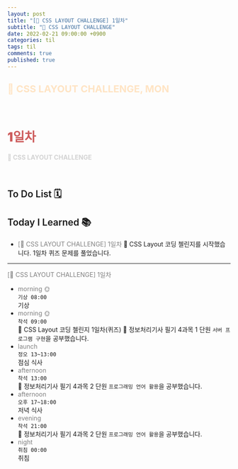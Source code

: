 ```yaml
---
layout: post
title: "[👑 CSS LAYOUT CHALLENGE] 1일차"
subtitle: "👑 CSS LAYOUT CHALLENGE"
date: 2022-02-21 09:00:00 +0900
categories: til
tags: til
comments: true
published: true
---
```


## <span style="color:Bisque;font-size: 22px">👑 CSS LAYOUT CHALLENGE, MON</span>

<br />

# **<span style="font-weight:900;color:indianred">1일차</span>**

**<span style="color:lightgray">👑 CSS LAYOUT CHALLENGE</span>**

<br />

## <span style="font-weight:600">To Do List</span> 🗓

## <span style="font-weight:600">Today I Learned</span> 📚

- <span style="color:gray">[👑 CSS LAYOUT CHALLENGE] 1일차</span>
  👑 CSS Layout 코딩 첼린지를 시작했습니다. 1일차 퀴즈 문제를 풀었습니다.
---

<span style="color:gray">[👑 CSS LAYOUT CHALLENGE] 1일차</span>

- <span style="color:gray">morning 🌞</span> <br>
  `기상 08:00` <br>
  기상
- <span style="color:gray">morning 🌞</span> <br>
  `착석 09:00` <br>
    👑 CSS Layout 코딩 첼린지 1일차(퀴즈)
    💬 정보처리기사 필기 4과목 1 단원 `서버 프로그램 구현`을 공부했습니다.
- <span style="color:gray">launch</span> <br>
  `정오 13~13:00`<br>
  점심 식사
- <span style="color:gray">afternoon</span> <br>
  `착석 13:00`<br>
    💬 정보처리기사 필기 4과목 2 단원 `프로그래밍 언어 활용`을 공부했습니다.
- <span style="color:gray">afternoon</span> <br>
  `오후 17~18:00`<br>
  저녁 식사
- <span style="color:gray">evening</span> <br>
  `착석 21:00`<br>
    💬 정보처리기사 필기 4과목 2 단원 `프로그래밍 언어 활용`을 공부했습니다.
- <span style="color:gray">night</span> <br>
  `취침 00:00`<br>
  취침